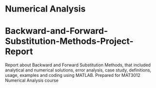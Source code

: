 # Numerical Analysis
# Backward-and-Forward-Substitution-Methods-Project-Report
Report about Backward and Forward Substitution Methods, that included analytical and numerical solutions, error analysis, case study, definitions, usage, examples and coding using MATLAB. Prepared for MAT3012 Numerical Analysis course 
